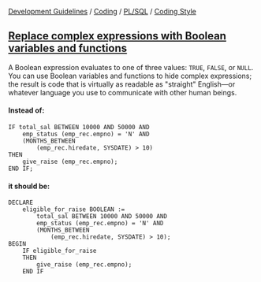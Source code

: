 [Development Guidelines](../../../../README.md) / [Coding](../../../../README.md#coding) / [PL/SQL](../../../../README.md#coding_pl_sql) / [Coding Style](../../../../doc/coding/pl_sql/coding_style.md)

## [Replace complex expressions with Boolean variables and functions](../../../../doc/coding/pl_sql/coding_style.md#ComplexBoolean)

A Boolean expression evaluates to one of three values: `TRUE`, `FALSE`, or `NULL`. You can use Boolean variables and functions to hide complex expressions; the result is code that is virtually as readable as "straight" English—or whatever language you
use to communicate with other human beings.

#### Instead of:

```PLSQL
IF total_sal BETWEEN 10000 AND 50000 AND
    emp_status (emp_rec.empno) = 'N' AND
    (MONTHS_BETWEEN
        (emp_rec.hiredate, SYSDATE) > 10)
THEN
    give_raise (emp_rec.empno);
END IF;
```

#### it should be:

```PLSQL
DECLARE
    eligible_for_raise BOOLEAN :=
        total_sal BETWEEN 10000 AND 50000 AND
        emp_status (emp_rec.empno) = 'N' AND
        (MONTHS_BETWEEN
            (emp_rec.hiredate, SYSDATE) > 10);
BEGIN
    IF eligible_for_raise
    THEN
        give_raise (emp_rec.empno);
    END IF
```
